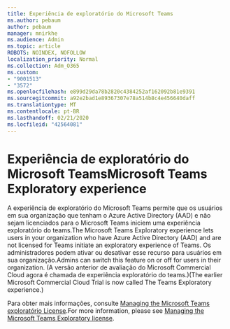 ```yaml
---
title: Experiência de exploratório do Microsoft Teams
ms.author: pebaum
author: pebaum
manager: mnirkhe
ms.audience: Admin
ms.topic: article
ROBOTS: NOINDEX, NOFOLLOW
localization_priority: Normal
ms.collection: Adm_O365
ms.custom:
- "9001513"
- "3572"
ms.openlocfilehash: e899d29da78b2820c4384252af162092b81e9391
ms.sourcegitcommit: a92e2bad1e89367307e78a514b8c4e456640daff
ms.translationtype: MT
ms.contentlocale: pt-BR
ms.lasthandoff: 02/21/2020
ms.locfileid: "42564081"
---
```

# <a name="microsoft-teams-exploratory-experience"></a><span data-ttu-id="25772-102">Experiência de exploratório do Microsoft Teams</span><span class="sxs-lookup"><span data-stu-id="25772-102">Microsoft Teams Exploratory experience</span></span>

<span data-ttu-id="25772-103">A experiência de exploratório do Microsoft Teams permite que os usuários em sua organização que tenham o Azure Active Directory (AAD) e não sejam licenciados para o Microsoft Teams iniciem uma experiência exploratório do teams.</span><span class="sxs-lookup"><span data-stu-id="25772-103">The Microsoft Teams Exploratory experience lets users in your organization who have Azure Active Directory (AAD) and are not licensed for Teams initiate an exploratory experience of Teams.</span></span> <span data-ttu-id="25772-104">Os administradores podem ativar ou desativar esse recurso para usuários em sua organização.</span><span class="sxs-lookup"><span data-stu-id="25772-104">Admins can switch this feature on or off for users in their organization.</span></span> <span data-ttu-id="25772-105">(A versão anterior de avaliação do Microsoft Commercial Cloud agora é chamada de experiência exploratório do teams.)</span><span class="sxs-lookup"><span data-stu-id="25772-105">(The earlier Microsoft Commercial Cloud Trial is now called The Teams Exploratory experience.)</span></span>

<span data-ttu-id="25772-106">Para obter mais informações, consulte [Managing the Microsoft Teams exploratório License](https://docs.microsoft.com/microsoftteams/teams-exploratory/).</span><span class="sxs-lookup"><span data-stu-id="25772-106">For more information, please see [Managing the Microsoft Teams Exploratory license](https://docs.microsoft.com/microsoftteams/teams-exploratory/).</span></span>
